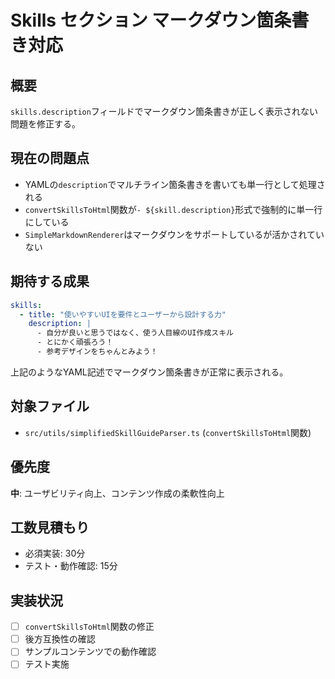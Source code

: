 # Skills セクション マークダウン箇条書き対応

## 概要
`skills.description`フィールドでマークダウン箇条書きが正しく表示されない問題を修正する。

## 現在の問題点
- YAMLの`description`でマルチライン箇条書きを書いても単一行として処理される
- `convertSkillsToHtml`関数が`- ${skill.description}`形式で強制的に単一行にしている
- `SimpleMarkdownRenderer`はマークダウンをサポートしているが活かされていない

## 期待する成果
```yaml
skills:
  - title: "使いやすいUIを要件とユーザーから設計する力"
    description: |
      - 自分が良いと思うではなく、使う人目線のUI作成スキル
      - とにかく頑張ろう！
      - 参考デザインをちゃんとみよう！
```
上記のようなYAML記述でマークダウン箇条書きが正常に表示される。

## 対象ファイル
- `src/utils/simplifiedSkillGuideParser.ts` (`convertSkillsToHtml`関数)

## 優先度
**中**: ユーザビリティ向上、コンテンツ作成の柔軟性向上

## 工数見積もり
- 必須実装: 30分
- テスト・動作確認: 15分

## 実装状況
- [ ] `convertSkillsToHtml`関数の修正
- [ ] 後方互換性の確認
- [ ] サンプルコンテンツでの動作確認
- [ ] テスト実施